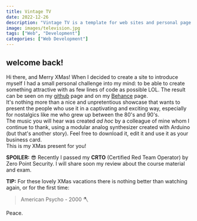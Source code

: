 ```yaml
---
title: Vintage TV
date: 2022-12-26
description: "Vintage TV is a template for web sites and personal page. It was the one I used before switching to Hugo. I decided to make it Public, so to have everyone able to download and modify it to adapt it to your needs."
image: images/television.jpg
tags: ["Web", "Development"]
categories: ["Web Development"]
---
```


## welcome back!

Hi there, and Merry XMas!
When I decided to create a site to introduce myself I had a small personal challenge into my mind: to be able to create something attractive with as few lines of code as possible LOL. The result can be seen on my [github](https://github.com/DamBasement/vintage-tv) page and on my  [Behance](https://www.behance.net/gallery/115362535/127001) page.<br />
It's nothing more than a nice and unpretentious showcase that wants to present the people who use it in a captivating and exciting way, especially for nostalgics like me who grew up between the 80's and 90's.<br />
The music you will hear was created *ad hoc* by a colleague of mine whom I continue to thank, using a modular analog synthesizer created with Arduino (but that's another story).
Feel free to download it, edit it and use it as your business card.<br />
This is my XMas present for you!

**SPOILER:** 😎
Recently I passed my **CRTO** (Certified Red Team Operator) by Zero Point Security. I will share soon my review about the course material and exam.

**TIP:**
For these lovely XMas vacations there is nothing better than watching again, or for the first time:<br />
>American Psycho - 2000 🪓

Peace.
